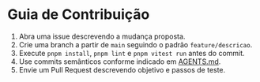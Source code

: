 # Guia de Contribuição

1. Abra uma issue descrevendo a mudança proposta.
2. Crie uma branch a partir de `main` seguindo o padrão `feature/descricao`.
3. Execute `pnpm install`, `pnpm lint` e `pnpm vitest run` antes do commit.
4. Use commits semânticos conforme indicado em [AGENTS.md](AGENTS.md).
5. Envie um Pull Request descrevendo objetivo e passos de teste.
